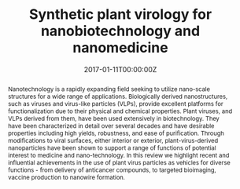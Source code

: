 ---
title: "Synthetic plant virology for nanobiotechnology and nanomedicine"
authors:

- John F.C Steele,
- Hadrie Peyret
- Keith Saunders
- admin
- Johanna Marsian
- Yulia Meshcheriakova
- George P. Lomonossoff

author_notes:
# - "Equal contribution"
# - "Equal contribution"
date: "2017-01-11T00:00:00Z"
doi: "https://doi.org/10.1002/wnan.1447"

# Schedule page publish date (NOT publication's date).
publishDate: "2017-04-01T00:00:00Z"

# Publication type.
# Legend: 0 = Uncategorized; 1 = Conference paper; 2 = Journal article;
# 3 = Preprint / Working Paper; 4 = Report; 5 = Book; 6 = Book section;
# 7 = Thesis; 8 = Patent
publication_types: ["2"]

# Publication name and optional abbreviated publication name.
publication: "*WIREs Nanomedicine and Nanobiotechnology*, 9 (4)"
publication_short: ""

abstract: Nanotechnology is a rapidly expanding field seeking to utilize nano-scale structures for a wide range of applications. Biologically derived nanostructures, such as viruses and virus-like particles (VLPs), provide excellent platforms for functionalization due to their physical and chemical properties. Plant viruses, and VLPs derived from them, have been used extensively in biotechnology. They have been characterized in detail over several decades and have desirable properties including high yields, robustness, and ease of purification. Through modifications to viral surfaces, either interior or exterior, plant-virus-derived nanoparticles have been shown to support a range of functions of potential interest to medicine and nano-technology. In this review we highlight recent and influential achievements in the use of plant virus particles as vehicles for diverse functions - from delivery of anticancer compounds, to targeted bioimaging, vaccine production to nanowire formation. 

# Summary. An optional shortened abstract.
# summary: Lorem ipsum dolor sit amet, consectetur adipiscing elit. Duis posuere tellus ac convallis placerat. Proin tincidunt magna sed ex sollicitudin condimentum.

# links:
# - name: ""
#   url: ""
url_pdf: "https://wires.onlinelibrary.wiley.com/doi/pdf/10.1002/wnan.1447"
# url_code: ''
# url_dataset: ''
# url_poster: ''
# url_project: ''
# url_slides: ''
# url_source: ''
# url_video: ''

ags:
- Source Themes
featured: true

# Featured image
# To use, add an image named `featured.jpg/png` to your page's folder. 
image:
  caption: ''
  focal_point: ""

# Associated Projects (optional).
#   Associate this publication with one or more of your projects.
#   Simply enter your project's folder or file name without extension.
#   E.g. `internal-project` references `content/project/internal-project/index.md`.
#   Otherwise, set `projects: []`.
projects: []

# Slides (optional).
#   Associate this publication with Markdown slides.
#   Simply enter your slide deck's filename without extension.
#   E.g. `slides: "example"` references `content/slides/example/index.md`.
#   Otherwise, set `slides: ""`.
# slides: example
---